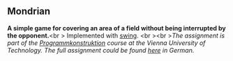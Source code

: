 ## Mondrian
**A simple game for covering an area of a field without being interrupted by the opponent.**<br \>
Implemented with [swing](https://docs.oracle.com/javase/7/docs/api/javax/swing/package-summary.html).
<br \><br \>_The assignment is part of the [Programmkonstruktion](https://tiss.tuwien.ac.at/course/educationDetails.xhtml?courseNr=185A79&semester=2015S&windowId=073) course at the Vienna University of Technology.
The full assignment could be found [here](https://github.com/Batev/Vienna-University-of-Technology/blob/master/Introduction%20to%20Programming/Mondrian/mondrian.pdf) in German._
